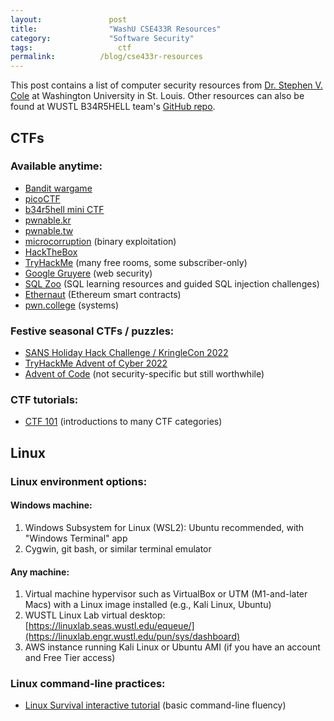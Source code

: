 ```yaml
---
layout: 		      post
title: 			      "WashU CSE433R Resources"
category:		      "Software Security"
tags:			        ctf
permalink:		    /blog/cse433r-resources
---
```


This post contains a list of computer security resources from [Dr. Stephen V. Cole](https://github.com/cole-wustl) at Washington University in St. Louis. Other resources can also be found at WUSTL B34R5HELL team's [GitHub repo](https://github.com/WUSTL-B34R5HELL/bearshell-ctf/tree/master/Resources).

<!-- excerpt-end -->

## CTFs

### Available anytime:

  - [Bandit wargame](https://overthewire.org/wargames/bandit/)
  - [picoCTF](https://picoctf.com/)
  - [b34r5hell mini CTF](https://github.com/WUSTL-B34R5HELL/bearshell-ctf)
  - [pwnable.kr](http://pwnable.kr/)
  - [pwnable.tw](https://pwnable.tw/)
  - [microcorruption](https://www.nccgroup.com/) (binary exploitation)
  - [HackTheBox](https://www.hackthebox.com/)
  - [TryHackMe](https://tryhackme.com/) (many free rooms, some subscriber-only)
  - [Google Gruyere](http://google-gruyere.appspot.com/) (web security)
  - [SQL Zoo](https://sqlzoo.net/hack/) (SQL learning resources and guided SQL injection challenges)
  - [Ethernaut](https://ethernaut.openzeppelin.com/) (Ethereum smart contracts)
  - [pwn.college](https://dojo.pwn.college/) (systems)

### Festive seasonal CTFs / puzzles:

  - [SANS Holiday Hack Challenge / KringleCon 2022](https://www.sans.org/mlp/holiday-hack-challenge/)
  - [TryHackMe Advent of Cyber 2022](https://tryhackme.com/christmas)
  - [Advent of Code](https://adventofcode.com/) (not security-specific but still worthwhile)

### CTF tutorials:

  - [CTF 101](https://ctf101.org/) (introductions to many CTF categories)

## Linux

### Linux environment options:

#### Windows machine:

1. Windows Subsystem for Linux (WSL2): Ubuntu recommended, with "Windows Terminal" app
2. Cygwin, git bash, or similar terminal emulator

#### Any machine:

1. Virtual machine hypervisor such as VirtualBox or UTM (M1-and-later Macs) with a Linux image installed (e.g., Kali Linux, Ubuntu)
2. WUSTL Linux Lab virtual desktop: [https://linuxlab.seas.wustl.edu/equeue/](https://linuxlab.engr.wustl.edu/pun/sys/dashboard)
3. AWS instance running Kali Linux or Ubuntu AMI (if you have an account and Free Tier access)

### Linux command-line practices:

  - [Linux Survival interactive tutorial](https://linuxsurvival.com/) (basic command-line fluency)